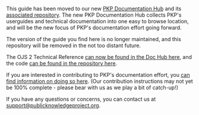 This guide has been moved to our new [PKP Documentation Hub](https://docs.pkp.sfu.ca/) and its [associated repository](https://github.com/pkp/pkp-docs/). The new PKP Documentation Hub collects PKP's userguides and technical documentation into one easy to browse location, and will be the new focus of PKP's documentation effort going forward. 

The version of the guide you find here is no longer maintained, and this repository will be removed in the not too distant future. 

The OJS 2 Technical Reference [can now be found in the Doc Hub here](https://docs.pkp.sfu.ca/ojs-2-technical-reference/en/), and the code [can be found in the repository here](https://github.com/pkp/pkp-docs/tree/master/ojs-2-technical-reference).

If you are interested in contributing to PKP's documentation effort, you [can find information on doing so here](https://docs.pkp.sfu.ca/contributing/). (Our contribution instructions may not yet be 100% complete - please bear with us as we play a bit of catch-up!)

If you have any questions or concerns, you can contact us at [support@publicknowledgeproject.org](mailto:support@publicknowledgeproject.org).
